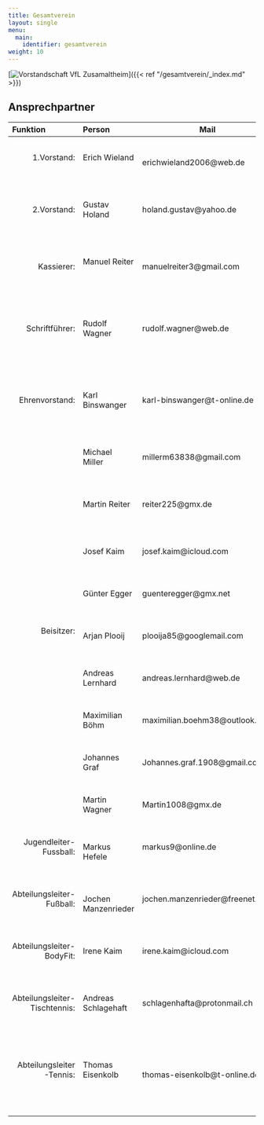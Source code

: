 ```yaml
---
title: Gesamtverein
layout: single
menu:
  main:
    identifier: gesamtverein
weight: 10
---
```

[![Vorstandschaft VfL Zusamaltheim](/images/Vorstandschaft/vorstandschaft_2022.jpg)]({{< ref "/gesamtverein/_index.md" >}})

## Ansprechpartner

<table>
<thead> 
<tr>
<th align="left">Funktion</th> <th align="left">Person</th> <th>Mail</th><th align="left">Telefon</th> <th>Adresse</th>
</tr>
</thead> 
<tbody>
<tr class="even">
<td align="right">1.Vorstand:<br><br></td>
<td>Erich Wieland<br><br></td>
<td>erichwieland2006@web.de<br></td>
<td>Tel: 0170 / 891 717 8<br><br></td>
<td>86637 Riedsend<br>Eichenweg 12</td>
</tr>
<tr class="odd">
<td align="right">2.Vorstand:<br><br></td>
<td>Gustav Holand<br><br></td>
<td>holand.gustav@yahoo.de<br><br></td>
<td>Tel: 0170/ 857 541 1<br><br></td>
<td>86637 Zusamaltheim<br>Marzelstetten 1</td>
</tr>
<tr class="even">
<td align="right">Kassierer:<br></td>
<td>Manuel Reiter<br><br></td>
<td>manuelreiter3@gmail.com</td>
<td>Tel: 0157/ 740 050 57<br><br></td>
<td>86637 Zusamaltheim<br>Baderstraße 4</td>
</tr>
<tr class="odd">
<td align="right">Schriftführer:<br></td>
<td>Rudolf Wagner<br></td>
<td>rudolf.wagner@web.de<br></td>
</td>
<td>Tel: 0176/ 615 714 98<br>Tel: 08296/ 416</td>
<td>86637 Villenbach<br>Hauptstraße 7</td>
</tr>
<tr class="even">
<td align="right">Ehrenvorstand:</td>
<td>Karl Binswanger</td>
<td>karl-binswanger@t-online.de</td>
<td>Tel: 08272 / 34 71<br>Tel: 0170 / 541 094 6</td>
<td>86637 Zusamaltheim<br>Untere Dorfstraße 4</td>
</tr>
<tr class="odd">
<td class="odd" rowspan="10" align="right">Beisitzer:</td>
<td>Michael Miller</td>
<td>millerm63838@gmail.com</td>
<td>Tel: 0173 / 440 846 0</td>
<td>86450 Hennhofen<br>Am Riedle 11</td>
</tr>
<tr>
<td>Martin Reiter</td>
<td>reiter225@gmx.de</td>
<td>Tel: 0176 / 322 815 67</td>
<td>86637 Wertingen / Roggden<br>Herbststraße 8a</td>
</tr>
<tr>
<td>Josef Kaim</td>
<td>josef.kaim@icloud.com</td>
<td>Tel: 0172 / 524 392 3</td>
<td>86637 Zusamaltheim<br>Mühlenweg 1</td>
</tr>
<tr>
<td>Günter Egger</td>
<td>guenteregger@gmx.net</td>
<td>Tel: 0172 / 933 296 6</td>
<td>89407 Kicklingen<br>Kreuzfeldweg 2</td>
</tr>
<tr>
<td>Arjan Plooij</td>
<td>plooija85@googlemail.com</td>
<td>Tel: 0160 / 979 788 05</td>
<td>86637 Zusamaltheim<br>Wertinger Straße 8</td>
</tr>
<tr>
<td>Andreas Lernhard</td>
<td>andreas.lernhard@web.de</td>
<td>Tel: 0175 / 260 618 3</td>
<td>86637 Zusamaltheim<br>Feldstraße 7</td>
</tr>
<tr>
<td>Maximilian Böhm</td>
<td>maximilian.boehm38@outlook.com</td>
<td>Tel: 0151 / 701 098 56</td>
<td>86637 Zusamaltheim<br>Lerchenweg 8</td>
</tr>
<tr>
<td>Johannes Graf</td>
<td>Johannes.graf.1908@gmail.com</td>
<td>Tel: 0151 681 658 82</td>
<td>86637 Zusamaltheim<br>Lehbergring 1</td>
</tr>
<tr>
<td>Martin Wagner</td>
<td>Martin1008@gmx.de</td>
<td>Tel: 0160 / 938 150 63</td>
<td>86637 Wertingen<br>Edlhardstraße 2</td>
</tr>
<tr>
<tr class="even">
<td align="right">Jugendleiter-Fussball:<br><br></td>
<td>Markus Hefele<br></td>
<td>markus9@online.de<br><br></td>
<td>Tel: 0152 / 292 303 59<br><br></td>
<td>86637 Zusamaltheim / Sontheim<br>Sattlergasse 4</td>
</tr>
<tr class="odd">
<td align="right">Abteilungsleiter-Fußball:<br><br></td>
<td>Jochen Manzenrieder<br></td>
<td>jochen.manzenrieder@freenet.de<br><br></td>
<td>Tel: 0176 / 833 297 56<br><br></td>
<td>86637 Zusamaltheim<br>Alte Wertinger Straße 4</td>
</tr>
<tr class="even">
<td align="right">Abteilungsleiter-BodyFit:<br><br></td>
<td>Irene Kaim<br><br></td>
<td>irene.kaim@icloud.com<br><br></td>
<td>Tel: 0172 / 921 334 0<br><br></td>
<td>86637 Zusamaltheim<br>Mühlenweg 1</td>
</tr>
<tr class="odd">
<td align="right">Abteilungsleiter-Tischtennis:<br><br></td>
<td>Andreas Schlagehaft<br><br></td>
<td>schlagenhafta@protonmail.ch<br><br></td>
<td>Tel: 0152 / 233 438 46<br><br></td>
<td>86637 Zusamaltheim<br>Wertinger Straße 8</td>
</tr>
<tr class="even">
<td align="right">Abteilungsleiter -Tennis:<br><br></td>
<td>Thomas Eisenkolb<br><br></td>
<td>thomas-eisenkolb@t-online.de<br></td>
<td>Tel: 08272 / 606 321 4<br>Tel: 0171 / 241 349 7<br></td>
<td>86637 Zusamaltheim<br>Alte Weiherstraße 2a</td>
</tr>
</tbody>
</table>
